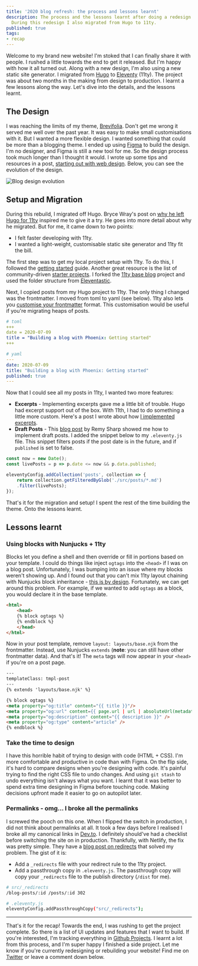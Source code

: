 ```yaml
---
title: '2020 blog refresh: the process and lessons learnt'
description: The process and the lessons learnt after doing a redesign of my blog.
  During this redesign I also migrated from Hugo to 11ty.
published: true
tags:
- recap
---
```

Welcome to my brand new website! I'm stoked that I can finally share it with people. I rushed a little towards the end to get it released. But I'm happy with how it all turned out. Along with a new design, I'm also using a new static site generator. I migrated from [Hugo](https://gohugo.io/) to [Eleventy](https://www.11ty.dev/) (11ty). The project was about two months in the making from design to production. I learnt a few lessons along the way. Let's dive into the details, and the lessons learnt.

## The Design

I was reaching the limits of my theme, [Brevifolia](https://github.com/kendallstrautman/brevifolia-hugo-forestry). Don't get me wrong it served me well over the past year. It was easy to make small customisations with it. But I wanted a more flexible design. I wanted something that could be more than a blogging theme. I ended up using [Figma](https://www.figma.com/) to build the design. I'm no designer, and Figma is still a new tool for me. So the design process took much longer than I thought it would. I wrote up some tips and resources in a post, [starting out with web design](https://www.jonathanyeong.com/posts/tips-for-developers-starting-out-with-web-design/). Below, you can see the evolution of the design.

![Blog design evolution](https://res.cloudinary.com/jonathan-yeong/image/upload/v1599763098/personal-blog/blog_design_evolution.jpg)

## Setup and Migration

During this rebuild, I migrated off Hugo. Bryce Wray's post on [why he left Hugo for 11ty](https://brycewray.com/posts/2019/09/why-left-hugo-eleventy/) inspired me to give it a try. He goes into more detail about why he migrated. But for me, it came down to two points:

* I felt faster developing with 11ty.
* I wanted a light-weight, customisable static site generator and 11ty fit the bill.

The first step was to get my local project setup with 11ty. To do this, I followed the [getting started](https://www.11ty.dev/docs/getting-started/) guide. Another great resource is the list of community-driven [starter projects](https://www.11ty.dev/docs/starter/). I forked the [11ty base blog](https://github.com/11ty/eleventy-base-blog) project and used the folder structure from [Eleventastic](https://github.com/maxboeck/eleventastic).

Next, I copied posts from my Hugo project to 11ty. The only thing I changed was the frontmatter. I moved from toml to yaml (see below). 11ty also lets you [customise your frontmatter](https://www.11ty.dev/docs/data-frontmatter-customize/) format. This customisation would be useful if you're migrating heaps of posts.

```yaml
# toml
+++
date = 2020-07-09
title = "Building a blog with Phoenix: Getting started"
+++

# yaml
---
date: 2020-07-09
title: "Building a blog with Phoenix: Getting started"
published: true
---
```

Now that I could see all my posts in 11ty, I wanted two more features:

* **Excerpts** - Implementing excerpts gave me a little bit of trouble. Hugo had excerpt support out of the box. With 11th, I had to do something a little more custom. Here's a post I wrote about how [I implemented excerpts](https://www.jonathanyeong.com/posts/excerpts-with-eleventy/).
* **Draft Posts** - This [blog post](https://remysharp.com/2019/06/26/scheduled-and-draft-11ty-posts) by Remy Sharp showed me how to implement draft posts. I added the snippet below to my `.eleventy.js` file. This snippet filters posts if the post date is in the future, and if `published` is set to false.

```js
const now = new Date();
const livePosts = p => p.date <= now && p.data.published;

eleventyConfig.addCollection('posts', collection => {
    return collection.getFilteredByGlob('./src/posts/*.md')
    .filter(livePosts);
});
```

That's it for the migration and setup! I spent the rest of the time building the theme. Onto the lessons learnt.

## Lessons learnt

### Using blocks with Nunjucks + 11ty

Blocks let you define a shell and then override or fill in portions based on your template. I could do things like inject `ogtags` into the `<head>` if I was on a blog post. Unfortunately, I was bumping into an issue where my blocks weren't showing up. And I found out that you can't mix 11ty layout chaining with Nunjucks block inheritance - [this is by design](https://github.com/11ty/eleventy/issues/834#issuecomment-569474008). Fortunately, we can get around this problem. For example, if we wanted to add `ogtags` as a block, you would declare it in the base template.


```html
<html>
    <head>
    {% block ogtags %}
    {% endblock %}
    </head>
</html>
```

Now in your post template, remove `layout: layouts/base.njk` from the frontmatter. Instead, use Nunjucks `extends` (**note**: you can still have other frontmatter data). And that's it! The `meta` tags will now appear in your `<head>` if you're on a post page.

```html
---
templateClass: tmpl-post
---
{% extends 'layouts/base.njk' %}

{% block ogtags %}
<meta property="og:title" content="{{ title }}"/>
<meta property="og:url" content={{ page.url | url | absoluteUrl(metadata.url) }} />
<meta property="og:description" content="{{ description }}" />
<meta property="og:type" content="article" />
{% endblock %}
```



### Take the time to design

I have this horrible habit of trying to design with code (HTML + CSS). I'm more comfortable and productive in code than with Figma. On the flip side, it's hard to compare designs when you're designing with code. It's painful trying to find the right CSS file to undo changes. And using `git stash` to undo everything isn't always what you want. I learnt that it was better to spend extra time designing in Figma before touching code. Making decisions upfront made it easier to go on autopilot later.

### Permalinks - omg... I broke all the permalinks

I screwed the pooch on this one. When I flipped the switch in production, I did not think about permalinks at all. It took a few days before I realised I broke all my canonical links in [Dev.to](http://dev.to). I definitely should've had a checklist before switching the site on in production. Thankfully, with Netlify, the fix was pretty simple. They have a [blog post on redirects](https://docs.netlify.com/routing/redirects/) that solved my problem. The gist of it is:

* Add a `_redirects` file with your redirect rule to the 11ty project.
* Add a passthrough copy in `.eleventy.js`. The passthrough copy will copy your `_redirects` file to the publish directory (`/dist` for me).

```bash
# src/_redirects
/blog-posts/:id /posts/:id 302

# .eleventy.js
eleventyConfig.addPassthroughCopy("src/_redirects");
```

***

That's it for the recap! Towards the end, I was rushing to get the project complete. So there is a list of UI updates and features that I want to build. If you're interested, I'm tracking everything in [Github Projects](https://github.com/jonathanyeong/personal-website-2020/projects/1). I learnt a lot from this process, and I'm super happy I finished a side project. Let me know if you're currently redesigning or rebuilding your website! Find me on [Twitter](https://twitter.com/JonoYeong) or leave a comment down below.